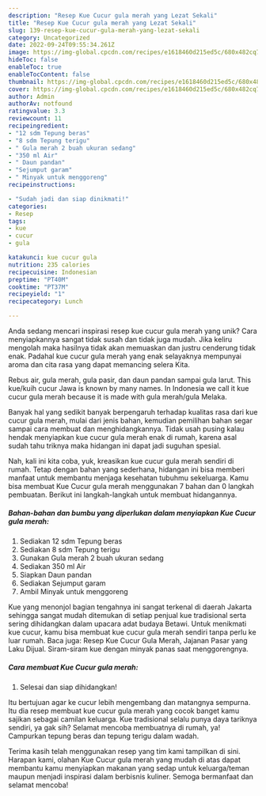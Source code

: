 ```yaml
---
description: "Resep Kue Cucur gula merah yang Lezat Sekali"
title: "Resep Kue Cucur gula merah yang Lezat Sekali"
slug: 139-resep-kue-cucur-gula-merah-yang-lezat-sekali
category: Uncategorized
date: 2022-09-24T09:55:34.261Z
image: https://img-global.cpcdn.com/recipes/e1618460d215ed5c/680x482cq70/kue-cucur-gula-merah-foto-resep-utama.jpg
hideToc: false
enableToc: true
enableTocContent: false
thumbnail: https://img-global.cpcdn.com/recipes/e1618460d215ed5c/680x482cq70/kue-cucur-gula-merah-foto-resep-utama.jpg
cover: https://img-global.cpcdn.com/recipes/e1618460d215ed5c/680x482cq70/kue-cucur-gula-merah-foto-resep-utama.jpg
author: Admin
authorAv: notfound
ratingvalue: 3.3
reviewcount: 11
recipeingredient:
- "12 sdm Tepung beras"
- "8 sdm Tepung terigu"
- " Gula merah 2 buah ukuran sedang"
- "350 ml Air"
- " Daun pandan"
- "Sejumput garam"
- " Minyak untuk menggoreng"
recipeinstructions:

- "Sudah jadi dan siap dinikmati!"
categories:
- Resep
tags:
- kue
- cucur
- gula

katakunci: kue cucur gula 
nutrition: 235 calories
recipecuisine: Indonesian
preptime: "PT40M"
cooktime: "PT37M"
recipeyield: "1"
recipecategory: Lunch

---
```





Anda sedang mencari inspirasi resep kue cucur gula merah yang unik? Cara menyiapkannya sangat tidak susah dan tidak juga mudah. Jika keliru mengolah maka hasilnya tidak akan memuaskan dan justru cenderung tidak enak. Padahal kue cucur gula merah yang enak selayaknya mempunyai aroma dan cita rasa yang dapat memancing selera Kita.





Rebus air, gula merah, gula pasir, dan daun pandan sampai gula larut. This kue/kuih cucur Jawa is known by many names. In Indonesia we call it kue cucur gula merah because it is made with gula merah/gula Melaka.

Banyak hal yang sedikit banyak berpengaruh terhadap kualitas rasa dari kue cucur gula merah, mulai dari jenis bahan, kemudian pemilihan bahan segar sampai cara membuat dan menghidangkannya. Tidak usah pusing kalau hendak menyiapkan kue cucur gula merah enak di rumah, karena asal sudah tahu triknya maka hidangan ini dapat jadi suguhan spesial.






Nah, kali ini kita coba, yuk, kreasikan kue cucur gula merah sendiri di rumah. Tetap dengan bahan yang sederhana, hidangan ini bisa memberi manfaat untuk membantu menjaga kesehatan tubuhmu sekeluarga. Kamu bisa membuat Kue Cucur gula merah menggunakan 7 bahan dan 0 langkah pembuatan. Berikut ini langkah-langkah untuk membuat hidangannya.

<!--inarticleads1-->

##### Bahan-bahan dan bumbu yang diperlukan dalam menyiapkan Kue Cucur gula merah:

1. Sediakan 12 sdm Tepung beras
1. Sediakan 8 sdm Tepung terigu
1. Gunakan  Gula merah 2 buah ukuran sedang
1. Sediakan 350 ml Air
1. Siapkan  Daun pandan
1. Sediakan Sejumput garam
1. Ambil  Minyak untuk menggoreng


Kue yang menonjol bagian tengahnya ini sangat terkenal di daerah Jakarta sehingga sangat mudah ditemukan di setiap penjual kue tradisional serta sering dihidangkan dalam upacara adat budaya Betawi. Untuk menikmati kue cucur, kamu bisa membuat kue cucur gula merah sendiri tanpa perlu ke luar rumah. Baca juga: Resep Kue Cucur Gula Merah, Jajanan Pasar yang Laku Dijual. Siram-siram kue dengan minyak panas saat menggorengnya. 

<!--inarticleads2-->

##### Cara membuat Kue Cucur gula merah:


1. Selesai dan siap dihidangkan!

Itu bertujuan agar ke cucur lebih mengembang dan matangnya sempurna. Itu dia resep membuat kue cucur gula merah yang cocok banget kamu sajikan sebagai camilan keluarga. Kue tradisional selalu punya daya tariknya sendiri, ya gak sih? Selamat mencoba membuatnya di rumah, ya! Campurkan tepung beras dan tepung terigu dalam wadah. 

Terima kasih telah menggunakan resep yang tim kami tampilkan di sini. Harapan kami, olahan Kue Cucur gula merah yang mudah di atas dapat membantu kamu menyiapkan makanan yang sedap untuk keluarga/teman maupun menjadi inspirasi dalam berbisnis kuliner. Semoga bermanfaat dan selamat mencoba!

